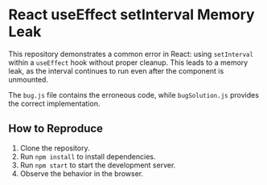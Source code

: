 # React useEffect setInterval Memory Leak

This repository demonstrates a common error in React: using `setInterval` within a `useEffect` hook without proper cleanup. This leads to a memory leak, as the interval continues to run even after the component is unmounted.

The `bug.js` file contains the erroneous code, while `bugSolution.js` provides the correct implementation.

## How to Reproduce

1. Clone the repository.
2. Run `npm install` to install dependencies.
3. Run `npm start` to start the development server.
4. Observe the behavior in the browser.